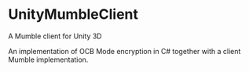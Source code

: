 UnityMumbleClient
=================

A Mumble client for Unity 3D

An implementation of OCB Mode encryption in C# together with a client Mumble implementation.
